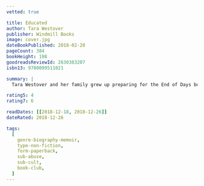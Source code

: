 ```yaml
---
vetted: true

title: Educated
author: Tara Westover
publisher: Windmill Books
image: cover.jpg
dateBookPublished: 2018-02-20
pageCount: 384
bookHeight: 198
goodreadsReviewId: 2630383207
isbn13: 9780099511021

summary: |
  Tara Westover and her family grew up preparing for the End of Days but, according to the government, she didn’t exist. She hadn’t been registered for a birth certificate. She had no school records because she’d never set foot in a classroom, and no medical records because her father didn’t believe in hospitals. As she grew older, her father became more radical and her brother more violent. At sixteen, Tara knew she had to leave home. In doing so she discovered both the transformative power of education, and the price she had to pay for it.

rating5: 4
rating7: 6

readDates: [[2018-12-18, 2018-12-26]]
dateRated: 2018-12-26

tags:
  [
    genre-biography-memoir,
    type-non-fiction,
    form-paperback,
    sub-abuse,
    sub-cult,
    book-club,
  ]
---
```

